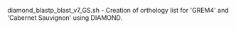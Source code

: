 diamond_blastp_blast_v7_GS.sh - Creation of orthology list for 'GREM4' and 'Cabernet Sauvignon' using DIAMOND. 
